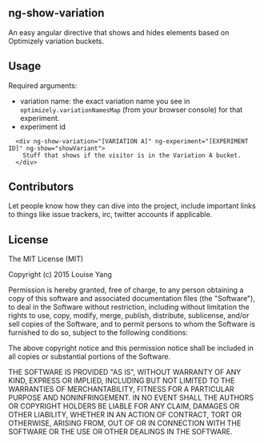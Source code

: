 ## ng-show-variation

An easy angular directive that shows and hides elements based on Optimizely variation buckets.

## Usage

Required arguments:

* variation name: the exact variation name you see in `optimizely.variationNamesMap` (from your browser console) for that experiment.
* experiment id

```
  <div ng-show-variation="[VARIATION A]" ng-experiment="[EXPERIMENT ID]" ng-show="showVariant">
    Stuff that shows if the visitor is in the Variation A bucket.
  </div>
```

## Contributors

Let people know how they can dive into the project, include important links to things like issue trackers, irc, twitter accounts if applicable.

## License

The MIT License (MIT)

Copyright (c) 2015 Louise Yang

Permission is hereby granted, free of charge, to any person obtaining a copy
of this software and associated documentation files (the "Software"), to deal
in the Software without restriction, including without limitation the rights
to use, copy, modify, merge, publish, distribute, sublicense, and/or sell
copies of the Software, and to permit persons to whom the Software is
furnished to do so, subject to the following conditions:

The above copyright notice and this permission notice shall be included in all
copies or substantial portions of the Software.

THE SOFTWARE IS PROVIDED "AS IS", WITHOUT WARRANTY OF ANY KIND, EXPRESS OR
IMPLIED, INCLUDING BUT NOT LIMITED TO THE WARRANTIES OF MERCHANTABILITY,
FITNESS FOR A PARTICULAR PURPOSE AND NONINFRINGEMENT. IN NO EVENT SHALL THE
AUTHORS OR COPYRIGHT HOLDERS BE LIABLE FOR ANY CLAIM, DAMAGES OR OTHER
LIABILITY, WHETHER IN AN ACTION OF CONTRACT, TORT OR OTHERWISE, ARISING FROM,
OUT OF OR IN CONNECTION WITH THE SOFTWARE OR THE USE OR OTHER DEALINGS IN THE
SOFTWARE.
